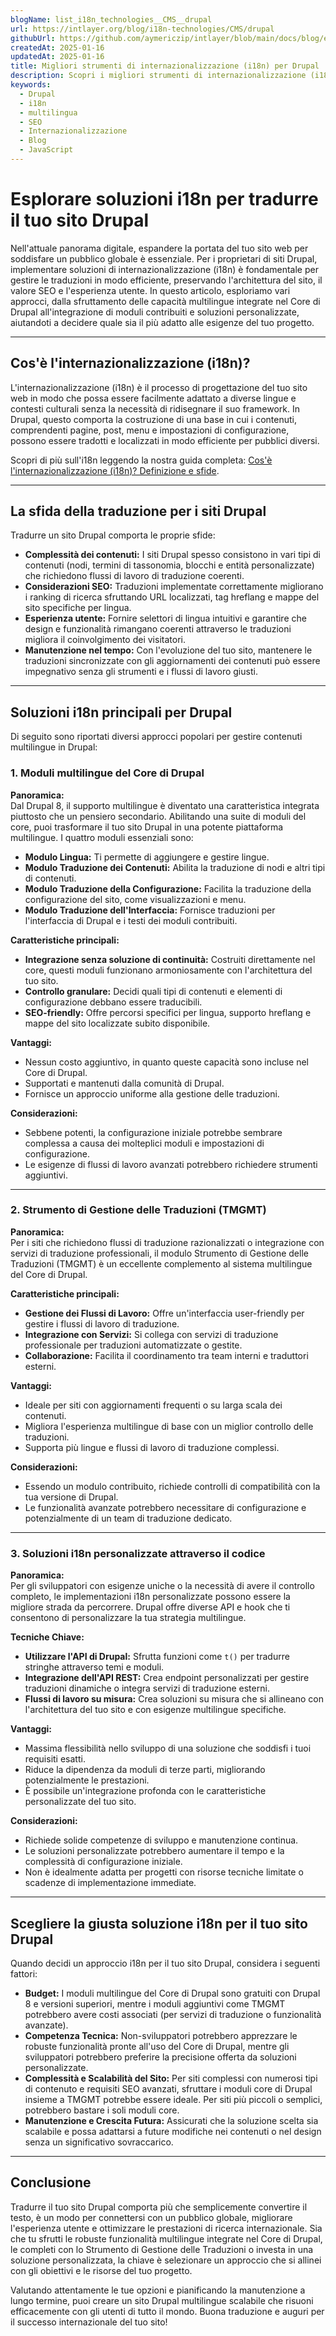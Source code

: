 ```yaml
---
blogName: list_i18n_technologies__CMS__drupal
url: https://intlayer.org/blog/i18n-technologies/CMS/drupal
githubUrl: https://github.com/aymericzip/intlayer/blob/main/docs/blog/en/list_i18n_technologies/CMS/drupal.md
createdAt: 2025-01-16
updatedAt: 2025-01-16
title: Migliori strumenti di internazionalizzazione (i18n) per Drupal
description: Scopri i migliori strumenti di internazionalizzazione (i18n) per Drupal per affrontare i sfide di traduzione, migliorare la ricerca sul web e fornire un'esperienza web globale senza problemi.
keywords:
  - Drupal
  - i18n
  - multilingua
  - SEO
  - Internazionalizzazione
  - Blog
  - JavaScript
---
```


# Esplorare soluzioni i18n per tradurre il tuo sito Drupal

Nell'attuale panorama digitale, espandere la portata del tuo sito web per soddisfare un pubblico globale è essenziale. Per i proprietari di siti Drupal, implementare soluzioni di internazionalizzazione (i18n) è fondamentale per gestire le traduzioni in modo efficiente, preservando l'architettura del sito, il valore SEO e l'esperienza utente. In questo articolo, esploriamo vari approcci, dalla sfruttamento delle capacità multilingue integrate nel Core di Drupal all'integrazione di moduli contribuiti e soluzioni personalizzate, aiutandoti a decidere quale sia il più adatto alle esigenze del tuo progetto.

---

## Cos'è l'internazionalizzazione (i18n)?

L'internazionalizzazione (i18n) è il processo di progettazione del tuo sito web in modo che possa essere facilmente adattato a diverse lingue e contesti culturali senza la necessità di ridisegnare il suo framework. In Drupal, questo comporta la costruzione di una base in cui i contenuti, comprendenti pagine, post, menu e impostazioni di configurazione, possono essere tradotti e localizzati in modo efficiente per pubblici diversi.

Scopri di più sull'i18n leggendo la nostra guida completa: [Cos'è l'internazionalizzazione (i18n)? Definizione e sfide](https://github.com/aymericzip/intlayer/blob/main/docs/docs/it/what_is_internationalization.md).

---

## La sfida della traduzione per i siti Drupal

Tradurre un sito Drupal comporta le proprie sfide:

- **Complessità dei contenuti:** I siti Drupal spesso consistono in vari tipi di contenuti (nodi, termini di tassonomia, blocchi e entità personalizzate) che richiedono flussi di lavoro di traduzione coerenti.
- **Considerazioni SEO:** Traduzioni implementate correttamente migliorano i ranking di ricerca sfruttando URL localizzati, tag hreflang e mappe del sito specifiche per lingua.
- **Esperienza utente:** Fornire selettori di lingua intuitivi e garantire che design e funzionalità rimangano coerenti attraverso le traduzioni migliora il coinvolgimento dei visitatori.
- **Manutenzione nel tempo:** Con l'evoluzione del tuo sito, mantenere le traduzioni sincronizzate con gli aggiornamenti dei contenuti può essere impegnativo senza gli strumenti e i flussi di lavoro giusti.

---

## Soluzioni i18n principali per Drupal

Di seguito sono riportati diversi approcci popolari per gestire contenuti multilingue in Drupal:

### 1. Moduli multilingue del Core di Drupal

**Panoramica:**  
Dal Drupal 8, il supporto multilingue è diventato una caratteristica integrata piuttosto che un pensiero secondario. Abilitando una suite di moduli del core, puoi trasformare il tuo sito Drupal in una potente piattaforma multilingue. I quattro moduli essenziali sono:

- **Modulo Lingua:** Ti permette di aggiungere e gestire lingue.
- **Modulo Traduzione dei Contenuti:** Abilita la traduzione di nodi e altri tipi di contenuti.
- **Modulo Traduzione della Configurazione:** Facilita la traduzione della configurazione del sito, come visualizzazioni e menu.
- **Modulo Traduzione dell'Interfaccia:** Fornisce traduzioni per l'interfaccia di Drupal e i testi dei moduli contribuiti.

**Caratteristiche principali:**

- **Integrazione senza soluzione di continuità:** Costruiti direttamente nel core, questi moduli funzionano armoniosamente con l'architettura del tuo sito.
- **Controllo granulare:** Decidi quali tipi di contenuti e elementi di configurazione debbano essere traducibili.
- **SEO-friendly:** Offre percorsi specifici per lingua, supporto hreflang e mappe del sito localizzate subito disponibile.

**Vantaggi:**

- Nessun costo aggiuntivo, in quanto queste capacità sono incluse nel Core di Drupal.
- Supportati e mantenuti dalla comunità di Drupal.
- Fornisce un approccio uniforme alla gestione delle traduzioni.

**Considerazioni:**

- Sebbene potenti, la configurazione iniziale potrebbe sembrare complessa a causa dei molteplici moduli e impostazioni di configurazione.
- Le esigenze di flussi di lavoro avanzati potrebbero richiedere strumenti aggiuntivi.

---

### 2. Strumento di Gestione delle Traduzioni (TMGMT)

**Panoramica:**  
Per i siti che richiedono flussi di traduzione razionalizzati o integrazione con servizi di traduzione professionali, il modulo Strumento di Gestione delle Traduzioni (TMGMT) è un eccellente complemento al sistema multilingue del Core di Drupal.

**Caratteristiche principali:**

- **Gestione dei Flussi di Lavoro:** Offre un'interfaccia user-friendly per gestire i flussi di lavoro di traduzione.
- **Integrazione con Servizi:** Si collega con servizi di traduzione professionale per traduzioni automatizzate o gestite.
- **Collaborazione:** Facilita il coordinamento tra team interni e traduttori esterni.

**Vantaggi:**

- Ideale per siti con aggiornamenti frequenti o su larga scala dei contenuti.
- Migliora l'esperienza multilingue di base con un miglior controllo delle traduzioni.
- Supporta più lingue e flussi di lavoro di traduzione complessi.

**Considerazioni:**

- Essendo un modulo contribuito, richiede controlli di compatibilità con la tua versione di Drupal.
- Le funzionalità avanzate potrebbero necessitare di configurazione e potenzialmente di un team di traduzione dedicato.

---

### 3. Soluzioni i18n personalizzate attraverso il codice

**Panoramica:**  
Per gli sviluppatori con esigenze uniche o la necessità di avere il controllo completo, le implementazioni i18n personalizzate possono essere la migliore strada da percorrere. Drupal offre diverse API e hook che ti consentono di personalizzare la tua strategia multilingue.

**Tecniche Chiave:**

- **Utilizzare l'API di Drupal:** Sfrutta funzioni come `t()` per tradurre stringhe attraverso temi e moduli.
- **Integrazione dell'API REST:** Crea endpoint personalizzati per gestire traduzioni dinamiche o integra servizi di traduzione esterni.
- **Flussi di lavoro su misura:** Crea soluzioni su misura che si allineano con l'architettura del tuo sito e con esigenze multilingue specifiche.

**Vantaggi:**

- Massima flessibilità nello sviluppo di una soluzione che soddisfi i tuoi requisiti esatti.
- Riduce la dipendenza da moduli di terze parti, migliorando potenzialmente le prestazioni.
- È possibile un'integrazione profonda con le caratteristiche personalizzate del tuo sito.

**Considerazioni:**

- Richiede solide competenze di sviluppo e manutenzione continua.
- Le soluzioni personalizzate potrebbero aumentare il tempo e la complessità di configurazione iniziale.
- Non è idealmente adatta per progetti con risorse tecniche limitate o scadenze di implementazione immediate.

---

## Scegliere la giusta soluzione i18n per il tuo sito Drupal

Quando decidi un approccio i18n per il tuo sito Drupal, considera i seguenti fattori:

- **Budget:** I moduli multilingue del Core di Drupal sono gratuiti con Drupal 8 e versioni superiori, mentre i moduli aggiuntivi come TMGMT potrebbero avere costi associati (per servizi di traduzione o funzionalità avanzate).
- **Competenza Tecnica:** Non-sviluppatori potrebbero apprezzare le robuste funzionalità pronte all'uso del Core di Drupal, mentre gli sviluppatori potrebbero preferire la precisione offerta da soluzioni personalizzate.
- **Complessità e Scalabilità del Sito:** Per siti complessi con numerosi tipi di contenuto e requisiti SEO avanzati, sfruttare i moduli core di Drupal insieme a TMGMT potrebbe essere ideale. Per siti più piccoli o semplici, potrebbero bastare i soli moduli core.
- **Manutenzione e Crescita Futura:** Assicurati che la soluzione scelta sia scalabile e possa adattarsi a future modifiche nei contenuti o nel design senza un significativo sovraccarico.

---

## Conclusione

Tradurre il tuo sito Drupal comporta più che semplicemente convertire il testo, è un modo per connettersi con un pubblico globale, migliorare l'esperienza utente e ottimizzare le prestazioni di ricerca internazionale. Sia che tu sfrutti le robuste funzionalità multilingue integrate nel Core di Drupal, le completi con lo Strumento di Gestione delle Traduzioni o investa in una soluzione personalizzata, la chiave è selezionare un approccio che si allinei con gli obiettivi e le risorse del tuo progetto.

Valutando attentamente le tue opzioni e pianificando la manutenzione a lungo termine, puoi creare un sito Drupal multilingue scalabile che risuoni efficacemente con gli utenti di tutto il mondo. Buona traduzione e auguri per il successo internazionale del tuo sito!
